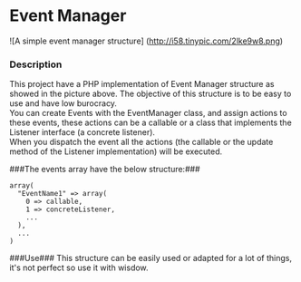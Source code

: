# Event Manager
![A simple event manager structure]
(http://i58.tinypic.com/2lke9w8.png)

### Description ###
This project have a PHP implementation of Event Manager structure as showed in the picture above. The objective of this structure is to be easy to use and have low burocracy.
<br/>
You can create Events with the EventManager class, and assign actions to these events, these actions can be a callable or a class that implements the Listener interface (a concrete listener).
<br/>
When you dispatch the event all the actions (the callable or the update method of the Listener implementation) will be executed.

###The events array have the below structure:###
```
array(
  "EventName1" => array(
    0 => callable,
    1 => concreteListener,
    ...
  ),
  ...
)
```

###Use###
This structure can be easily used or adapted for a lot of things, it's not perfect so use it with wisdow.
